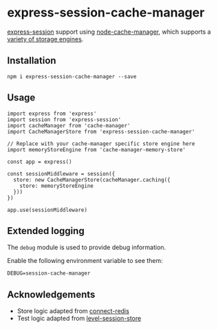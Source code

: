 # express-session-cache-manager

[express-session](https://www.npmjs.com/package/express-session) support using [node-cache-manager](https://github.com/BryanDonovan/node-cache-manager),
which supports a [variety of storage engines](https://github.com/BryanDonovan/node-cache-manager#store-engines).

## Installation

`npm i express-session-cache-manager --save`

## Usage

```
import express from 'express'
import session from 'express-session'
import cacheManager from 'cache-manager'
import CacheManagerStore from 'express-session-cache-manager'

// Replace with your cache-manager specific store engine here
import memoryStoreEngine from 'cache-manager-memory-store'

const app = express()

const sessionMiddleware = session({
  store: new CacheManagerStore(cacheManager.caching({
    store: memoryStoreEngine
  }))
})

app.use(sessionMiddleware)

```

## Extended logging

The `debug` module is used to provide debug information.

Enable the following environment variable to see them:

`DEBUG=session-cache-manager`

## Acknowledgements

- Store logic adapted from [connect-redis](https://github.com/tj/connect-redis)
- Test logic adapted from [level-session-store](https://raw.githubusercontent.com/scriptoLLC/level-session-store)
